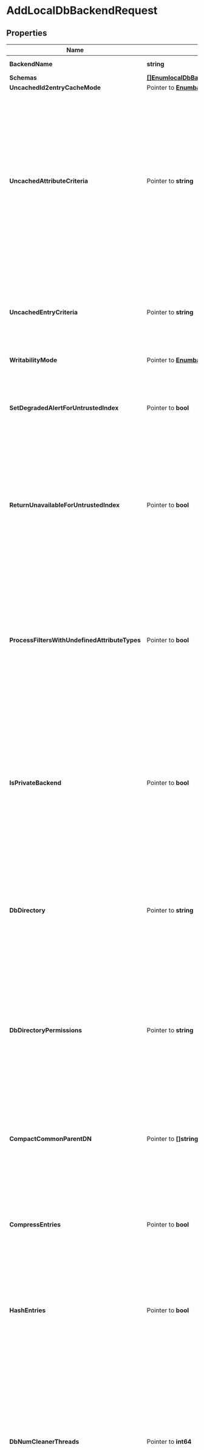 # AddLocalDbBackendRequest

## Properties

Name | Type | Description | Notes
------------ | ------------- | ------------- | -------------
**BackendName** | **string** | Name of the new Backend | 
**Schemas** | [**[]EnumlocalDbBackendSchemaUrn**](EnumlocalDbBackendSchemaUrn.md) |  | 
**UncachedId2entryCacheMode** | Pointer to [**EnumbackendUncachedId2entryCacheModeProp**](EnumbackendUncachedId2entryCacheModeProp.md) |  | [optional] 
**UncachedAttributeCriteria** | Pointer to **string** | The criteria that will be used to identify attributes that should be written into the uncached-id2entry database rather than the id2entry database. This will only be used for entries in which the associated uncached-entry-criteria does not indicate that the entire entry should be uncached. | [optional] 
**UncachedEntryCriteria** | Pointer to **string** | The criteria that will be used to identify entries that should be written into the uncached-id2entry database rather than the id2entry database. | [optional] 
**WritabilityMode** | Pointer to [**EnumbackendWritabilityModeProp**](EnumbackendWritabilityModeProp.md) |  | [optional] 
**SetDegradedAlertForUntrustedIndex** | Pointer to **bool** | Determines whether the Directory Server enters a DEGRADED state when this Local DB Backend has an index whose contents cannot be trusted. | [optional] 
**ReturnUnavailableForUntrustedIndex** | Pointer to **bool** | Determines whether the Directory Server returns UNAVAILABLE for any LDAP search operation in this Local DB Backend that would use an index whose contents cannot be trusted. | [optional] 
**ProcessFiltersWithUndefinedAttributeTypes** | Pointer to **bool** | Determines whether the Directory Server should continue filter processing for LDAP search operations in this Local DB Backend that includes a search filter with an attribute that is not defined in the schema. This will only apply if check-schema is enabled in the global configuration. | [optional] 
**IsPrivateBackend** | Pointer to **bool** | Indicates whether this backend should be considered a private backend in the server. Private backends are meant for storing server-internal information and should not be used for user or application data. | [optional] 
**DbDirectory** | Pointer to **string** | Specifies the path to the filesystem directory that is used to hold the Berkeley DB Java Edition database files containing the data for this backend. The files for this backend are stored in a sub-directory named after the backend-id. | [optional] 
**DbDirectoryPermissions** | Pointer to **string** | Specifies the permissions that should be applied to the directory containing the backend database files and to directories and files created during backup or LDIF export of the backend. | [optional] 
**CompactCommonParentDN** | Pointer to **[]string** | Provides a DN of an entry that may be the parent for a large number of entries in the backend. This may be used to help increase the space efficiency when encoding entries for storage. | [optional] 
**CompressEntries** | Pointer to **bool** | Indicates whether the backend should attempt to compress entries before storing them in the database. | [optional] 
**HashEntries** | Pointer to **bool** | Indicates whether to calculate and store a message digest of the entry contents along with the entry data, in order to provide a means of verifying the integrity of the entry data. | [optional] 
**DbNumCleanerThreads** | Pointer to **int64** | Specifies the number of threads that the backend should maintain to keep the database log files at or near the desired utilization. A value of zero indicates that the number of cleaner threads should be automatically configured based on the number of available CPUs. | [optional] 
**DbCleanerMinUtilization** | Pointer to **int64** | Specifies the minimum percentage of \&quot;live\&quot; data that the database cleaner attempts to keep in database log files. | [optional] 
**DbEvictorCriticalPercentage** | Pointer to **int64** | Specifies the percentage over the configured maximum that the database cache is allowed to grow. It is recommended to set this value slightly above zero when the database is too large to fully cache in memory. In this case, a dedicated background evictor thread is used to perform evictions once the cache fills up reducing the possibility that server threads are blocked. | [optional] 
**DbCheckpointerWakeupInterval** | Pointer to **string** | Specifies the maximum length of time that should pass between checkpoints. | [optional] 
**DbBackgroundSyncInterval** | Pointer to **string** | Specifies the interval to use when performing background synchronous writes in the database environment in order to smooth overall write performance and increase data durability. A value of \&quot;0 s\&quot; will disable background synchronous writes. | [optional] 
**DbUseThreadLocalHandles** | Pointer to **bool** | Indicates whether to use thread-local database handles to reduce contention in the backend. | [optional] 
**DbLogFileMax** | Pointer to **string** | Specifies the maximum size for a database log file. | [optional] 
**DbLoggingLevel** | Pointer to **string** | Specifies the log level that should be used by the database when it is writing information into the je.info file. | [optional] 
**JeProperty** | Pointer to **[]string** | Specifies the database and environment properties for the Berkeley DB Java Edition database serving the data for this backend. | [optional] 
**DbCachePercent** | Pointer to **int64** | Specifies the percentage of JVM memory to allocate to the database cache. | [optional] 
**DefaultCacheMode** | Pointer to [**EnumbackendDefaultCacheModeProp**](EnumbackendDefaultCacheModeProp.md) |  | [optional] 
**Id2entryCacheMode** | Pointer to [**EnumbackendId2entryCacheModeProp**](EnumbackendId2entryCacheModeProp.md) |  | [optional] 
**Dn2idCacheMode** | Pointer to [**EnumbackendDn2idCacheModeProp**](EnumbackendDn2idCacheModeProp.md) |  | [optional] 
**Id2childrenCacheMode** | Pointer to [**EnumbackendId2childrenCacheModeProp**](EnumbackendId2childrenCacheModeProp.md) |  | [optional] 
**Id2subtreeCacheMode** | Pointer to [**EnumbackendId2subtreeCacheModeProp**](EnumbackendId2subtreeCacheModeProp.md) |  | [optional] 
**Dn2uriCacheMode** | Pointer to [**EnumbackendDn2uriCacheModeProp**](EnumbackendDn2uriCacheModeProp.md) |  | [optional] 
**PrimeMethod** | Pointer to [**[]EnumbackendPrimeMethodProp**](EnumbackendPrimeMethodProp.md) |  | [optional] 
**PrimeThreadCount** | Pointer to **int64** | Specifies the number of threads to use when priming. At present, this applies only to the preload and cursor-across-indexes prime methods. | [optional] 
**PrimeTimeLimit** | Pointer to **string** | Specifies the maximum length of time that the backend prime should be allowed to run. A duration of zero seconds indicates that there should not be a time limit. | [optional] 
**PrimeAllIndexes** | Pointer to **bool** | Indicates whether to prime all indexes associated with this backend, or to only prime the specified set of indexes (as configured with the system-index-to-prime property for the system indexes, and the prime-index property in the attribute index definition for attribute indexes). | [optional] 
**SystemIndexToPrime** | Pointer to [**[]EnumbackendSystemIndexToPrimeProp**](EnumbackendSystemIndexToPrimeProp.md) |  | [optional] 
**SystemIndexToPrimeInternalNodesOnly** | Pointer to [**[]EnumbackendSystemIndexToPrimeInternalNodesOnlyProp**](EnumbackendSystemIndexToPrimeInternalNodesOnlyProp.md) |  | [optional] 
**BackgroundPrime** | Pointer to **bool** | Indicates whether to attempt to perform the prime using a background thread if possible. If background priming is enabled, then the Directory Server may be allowed to accept client connections and process requests while the prime is in progress. | [optional] 
**IndexEntryLimit** | Pointer to **int64** | Specifies the maximum number of entries that are allowed to match a given index key before that particular index key is no longer maintained. | [optional] 
**CompositeIndexEntryLimit** | Pointer to **int64** | Specifies the maximum number of entries that are allowed to match a given composite index key before that particular composite index key is no longer maintained. | [optional] 
**Id2childrenIndexEntryLimit** | Pointer to **int64** | Specifies the maximum number of entry IDs to maintain for each entry in the id2children system index (which keeps track of the immediate children for an entry, to assist in otherwise unindexed searches with a single-level scope). A value of 0 means there is no limit, however this could have a big impact on database size on disk and on server performance. | [optional] 
**Id2subtreeIndexEntryLimit** | Pointer to **int64** | Specifies the maximum number of entry IDs to maintain for each entry in the id2subtree system index (which keeps track of all descendants below an entry, to assist in otherwise unindexed searches with a whole-subtree or subordinate subtree scope). A value of 0 means there is no limit, however this could have a big impact on database size on disk and on server performance. | [optional] 
**ImportTempDirectory** | Pointer to **string** | Specifies the location of the directory that is used to hold temporary information during the index post-processing phase of an LDIF import. | [optional] 
**ImportThreadCount** | Pointer to **int64** | Specifies the number of threads to use for concurrent processing during an LDIF import. | [optional] 
**ExportThreadCount** | Pointer to **int64** | Specifies the number of threads to use for concurrently retrieving and encoding entries during an LDIF export. | [optional] 
**DbImportCachePercent** | Pointer to **int64** | The percentage of JVM memory to allocate to the database cache during import operations. | [optional] 
**DbTxnWriteNoSync** | Pointer to **bool** | Indicates whether the database should synchronously flush data as it is written to disk. | [optional] 
**DeadlockRetryLimit** | Pointer to **int64** | Specifies the number of times that the server should retry an attempted operation in the backend if a deadlock results from two concurrent requests that interfere with each other in a conflicting manner. | [optional] 
**ExternalTxnDefaultBackendLockBehavior** | Pointer to [**EnumbackendExternalTxnDefaultBackendLockBehaviorProp**](EnumbackendExternalTxnDefaultBackendLockBehaviorProp.md) |  | [optional] 
**SingleWriterLockBehavior** | Pointer to [**EnumbackendSingleWriterLockBehaviorProp**](EnumbackendSingleWriterLockBehaviorProp.md) |  | [optional] 
**SubtreeDeleteSizeLimit** | Pointer to **int64** | Specifies the maximum number of entries that may be deleted from the backend when using the subtree delete control. | [optional] 
**NumRecentChanges** | Pointer to **int64** | Specifies the number of recent LDAP entry changes per replica for which the backend keeps a record to allow replication to recover in the event that the server is abruptly terminated. Increasing this value can lead to an increased peak server modification rate as well as increased replication throughput. | [optional] 
**OfflineProcessDatabaseOpenTimeout** | Pointer to **string** | Specifies a timeout duration which will be used for opening the database environment by an offline process, such as export-ldif. | [optional] 
**BackendID** | **string** | Specifies a name to identify the associated backend. | 
**Description** | Pointer to **string** | A description for this Backend | [optional] 
**Enabled** | **bool** | Indicates whether the backend is enabled in the server. | 
**BaseDN** | **[]string** | Specifies the base DN(s) for the data that the backend handles. | 
**SetDegradedAlertWhenDisabled** | Pointer to **bool** | Determines whether the Directory Server enters a DEGRADED state (and sends a corresponding alert) when this Backend is disabled. | [optional] 
**ReturnUnavailableWhenDisabled** | Pointer to **bool** | Determines whether any LDAP operation that would use this Backend is to return UNAVAILABLE when this Backend is disabled. | [optional] 
**NotificationManager** | Pointer to **string** | Specifies a notification manager for changes resulting from operations processed through this Backend | [optional] 

## Methods

### NewAddLocalDbBackendRequest

`func NewAddLocalDbBackendRequest(backendName string, schemas []EnumlocalDbBackendSchemaUrn, backendID string, enabled bool, baseDN []string, ) *AddLocalDbBackendRequest`

NewAddLocalDbBackendRequest instantiates a new AddLocalDbBackendRequest object
This constructor will assign default values to properties that have it defined,
and makes sure properties required by API are set, but the set of arguments
will change when the set of required properties is changed

### NewAddLocalDbBackendRequestWithDefaults

`func NewAddLocalDbBackendRequestWithDefaults() *AddLocalDbBackendRequest`

NewAddLocalDbBackendRequestWithDefaults instantiates a new AddLocalDbBackendRequest object
This constructor will only assign default values to properties that have it defined,
but it doesn't guarantee that properties required by API are set

### GetBackendName

`func (o *AddLocalDbBackendRequest) GetBackendName() string`

GetBackendName returns the BackendName field if non-nil, zero value otherwise.

### GetBackendNameOk

`func (o *AddLocalDbBackendRequest) GetBackendNameOk() (*string, bool)`

GetBackendNameOk returns a tuple with the BackendName field if it's non-nil, zero value otherwise
and a boolean to check if the value has been set.

### SetBackendName

`func (o *AddLocalDbBackendRequest) SetBackendName(v string)`

SetBackendName sets BackendName field to given value.


### GetSchemas

`func (o *AddLocalDbBackendRequest) GetSchemas() []EnumlocalDbBackendSchemaUrn`

GetSchemas returns the Schemas field if non-nil, zero value otherwise.

### GetSchemasOk

`func (o *AddLocalDbBackendRequest) GetSchemasOk() (*[]EnumlocalDbBackendSchemaUrn, bool)`

GetSchemasOk returns a tuple with the Schemas field if it's non-nil, zero value otherwise
and a boolean to check if the value has been set.

### SetSchemas

`func (o *AddLocalDbBackendRequest) SetSchemas(v []EnumlocalDbBackendSchemaUrn)`

SetSchemas sets Schemas field to given value.


### GetUncachedId2entryCacheMode

`func (o *AddLocalDbBackendRequest) GetUncachedId2entryCacheMode() EnumbackendUncachedId2entryCacheModeProp`

GetUncachedId2entryCacheMode returns the UncachedId2entryCacheMode field if non-nil, zero value otherwise.

### GetUncachedId2entryCacheModeOk

`func (o *AddLocalDbBackendRequest) GetUncachedId2entryCacheModeOk() (*EnumbackendUncachedId2entryCacheModeProp, bool)`

GetUncachedId2entryCacheModeOk returns a tuple with the UncachedId2entryCacheMode field if it's non-nil, zero value otherwise
and a boolean to check if the value has been set.

### SetUncachedId2entryCacheMode

`func (o *AddLocalDbBackendRequest) SetUncachedId2entryCacheMode(v EnumbackendUncachedId2entryCacheModeProp)`

SetUncachedId2entryCacheMode sets UncachedId2entryCacheMode field to given value.

### HasUncachedId2entryCacheMode

`func (o *AddLocalDbBackendRequest) HasUncachedId2entryCacheMode() bool`

HasUncachedId2entryCacheMode returns a boolean if a field has been set.

### GetUncachedAttributeCriteria

`func (o *AddLocalDbBackendRequest) GetUncachedAttributeCriteria() string`

GetUncachedAttributeCriteria returns the UncachedAttributeCriteria field if non-nil, zero value otherwise.

### GetUncachedAttributeCriteriaOk

`func (o *AddLocalDbBackendRequest) GetUncachedAttributeCriteriaOk() (*string, bool)`

GetUncachedAttributeCriteriaOk returns a tuple with the UncachedAttributeCriteria field if it's non-nil, zero value otherwise
and a boolean to check if the value has been set.

### SetUncachedAttributeCriteria

`func (o *AddLocalDbBackendRequest) SetUncachedAttributeCriteria(v string)`

SetUncachedAttributeCriteria sets UncachedAttributeCriteria field to given value.

### HasUncachedAttributeCriteria

`func (o *AddLocalDbBackendRequest) HasUncachedAttributeCriteria() bool`

HasUncachedAttributeCriteria returns a boolean if a field has been set.

### GetUncachedEntryCriteria

`func (o *AddLocalDbBackendRequest) GetUncachedEntryCriteria() string`

GetUncachedEntryCriteria returns the UncachedEntryCriteria field if non-nil, zero value otherwise.

### GetUncachedEntryCriteriaOk

`func (o *AddLocalDbBackendRequest) GetUncachedEntryCriteriaOk() (*string, bool)`

GetUncachedEntryCriteriaOk returns a tuple with the UncachedEntryCriteria field if it's non-nil, zero value otherwise
and a boolean to check if the value has been set.

### SetUncachedEntryCriteria

`func (o *AddLocalDbBackendRequest) SetUncachedEntryCriteria(v string)`

SetUncachedEntryCriteria sets UncachedEntryCriteria field to given value.

### HasUncachedEntryCriteria

`func (o *AddLocalDbBackendRequest) HasUncachedEntryCriteria() bool`

HasUncachedEntryCriteria returns a boolean if a field has been set.

### GetWritabilityMode

`func (o *AddLocalDbBackendRequest) GetWritabilityMode() EnumbackendWritabilityModeProp`

GetWritabilityMode returns the WritabilityMode field if non-nil, zero value otherwise.

### GetWritabilityModeOk

`func (o *AddLocalDbBackendRequest) GetWritabilityModeOk() (*EnumbackendWritabilityModeProp, bool)`

GetWritabilityModeOk returns a tuple with the WritabilityMode field if it's non-nil, zero value otherwise
and a boolean to check if the value has been set.

### SetWritabilityMode

`func (o *AddLocalDbBackendRequest) SetWritabilityMode(v EnumbackendWritabilityModeProp)`

SetWritabilityMode sets WritabilityMode field to given value.

### HasWritabilityMode

`func (o *AddLocalDbBackendRequest) HasWritabilityMode() bool`

HasWritabilityMode returns a boolean if a field has been set.

### GetSetDegradedAlertForUntrustedIndex

`func (o *AddLocalDbBackendRequest) GetSetDegradedAlertForUntrustedIndex() bool`

GetSetDegradedAlertForUntrustedIndex returns the SetDegradedAlertForUntrustedIndex field if non-nil, zero value otherwise.

### GetSetDegradedAlertForUntrustedIndexOk

`func (o *AddLocalDbBackendRequest) GetSetDegradedAlertForUntrustedIndexOk() (*bool, bool)`

GetSetDegradedAlertForUntrustedIndexOk returns a tuple with the SetDegradedAlertForUntrustedIndex field if it's non-nil, zero value otherwise
and a boolean to check if the value has been set.

### SetSetDegradedAlertForUntrustedIndex

`func (o *AddLocalDbBackendRequest) SetSetDegradedAlertForUntrustedIndex(v bool)`

SetSetDegradedAlertForUntrustedIndex sets SetDegradedAlertForUntrustedIndex field to given value.

### HasSetDegradedAlertForUntrustedIndex

`func (o *AddLocalDbBackendRequest) HasSetDegradedAlertForUntrustedIndex() bool`

HasSetDegradedAlertForUntrustedIndex returns a boolean if a field has been set.

### GetReturnUnavailableForUntrustedIndex

`func (o *AddLocalDbBackendRequest) GetReturnUnavailableForUntrustedIndex() bool`

GetReturnUnavailableForUntrustedIndex returns the ReturnUnavailableForUntrustedIndex field if non-nil, zero value otherwise.

### GetReturnUnavailableForUntrustedIndexOk

`func (o *AddLocalDbBackendRequest) GetReturnUnavailableForUntrustedIndexOk() (*bool, bool)`

GetReturnUnavailableForUntrustedIndexOk returns a tuple with the ReturnUnavailableForUntrustedIndex field if it's non-nil, zero value otherwise
and a boolean to check if the value has been set.

### SetReturnUnavailableForUntrustedIndex

`func (o *AddLocalDbBackendRequest) SetReturnUnavailableForUntrustedIndex(v bool)`

SetReturnUnavailableForUntrustedIndex sets ReturnUnavailableForUntrustedIndex field to given value.

### HasReturnUnavailableForUntrustedIndex

`func (o *AddLocalDbBackendRequest) HasReturnUnavailableForUntrustedIndex() bool`

HasReturnUnavailableForUntrustedIndex returns a boolean if a field has been set.

### GetProcessFiltersWithUndefinedAttributeTypes

`func (o *AddLocalDbBackendRequest) GetProcessFiltersWithUndefinedAttributeTypes() bool`

GetProcessFiltersWithUndefinedAttributeTypes returns the ProcessFiltersWithUndefinedAttributeTypes field if non-nil, zero value otherwise.

### GetProcessFiltersWithUndefinedAttributeTypesOk

`func (o *AddLocalDbBackendRequest) GetProcessFiltersWithUndefinedAttributeTypesOk() (*bool, bool)`

GetProcessFiltersWithUndefinedAttributeTypesOk returns a tuple with the ProcessFiltersWithUndefinedAttributeTypes field if it's non-nil, zero value otherwise
and a boolean to check if the value has been set.

### SetProcessFiltersWithUndefinedAttributeTypes

`func (o *AddLocalDbBackendRequest) SetProcessFiltersWithUndefinedAttributeTypes(v bool)`

SetProcessFiltersWithUndefinedAttributeTypes sets ProcessFiltersWithUndefinedAttributeTypes field to given value.

### HasProcessFiltersWithUndefinedAttributeTypes

`func (o *AddLocalDbBackendRequest) HasProcessFiltersWithUndefinedAttributeTypes() bool`

HasProcessFiltersWithUndefinedAttributeTypes returns a boolean if a field has been set.

### GetIsPrivateBackend

`func (o *AddLocalDbBackendRequest) GetIsPrivateBackend() bool`

GetIsPrivateBackend returns the IsPrivateBackend field if non-nil, zero value otherwise.

### GetIsPrivateBackendOk

`func (o *AddLocalDbBackendRequest) GetIsPrivateBackendOk() (*bool, bool)`

GetIsPrivateBackendOk returns a tuple with the IsPrivateBackend field if it's non-nil, zero value otherwise
and a boolean to check if the value has been set.

### SetIsPrivateBackend

`func (o *AddLocalDbBackendRequest) SetIsPrivateBackend(v bool)`

SetIsPrivateBackend sets IsPrivateBackend field to given value.

### HasIsPrivateBackend

`func (o *AddLocalDbBackendRequest) HasIsPrivateBackend() bool`

HasIsPrivateBackend returns a boolean if a field has been set.

### GetDbDirectory

`func (o *AddLocalDbBackendRequest) GetDbDirectory() string`

GetDbDirectory returns the DbDirectory field if non-nil, zero value otherwise.

### GetDbDirectoryOk

`func (o *AddLocalDbBackendRequest) GetDbDirectoryOk() (*string, bool)`

GetDbDirectoryOk returns a tuple with the DbDirectory field if it's non-nil, zero value otherwise
and a boolean to check if the value has been set.

### SetDbDirectory

`func (o *AddLocalDbBackendRequest) SetDbDirectory(v string)`

SetDbDirectory sets DbDirectory field to given value.

### HasDbDirectory

`func (o *AddLocalDbBackendRequest) HasDbDirectory() bool`

HasDbDirectory returns a boolean if a field has been set.

### GetDbDirectoryPermissions

`func (o *AddLocalDbBackendRequest) GetDbDirectoryPermissions() string`

GetDbDirectoryPermissions returns the DbDirectoryPermissions field if non-nil, zero value otherwise.

### GetDbDirectoryPermissionsOk

`func (o *AddLocalDbBackendRequest) GetDbDirectoryPermissionsOk() (*string, bool)`

GetDbDirectoryPermissionsOk returns a tuple with the DbDirectoryPermissions field if it's non-nil, zero value otherwise
and a boolean to check if the value has been set.

### SetDbDirectoryPermissions

`func (o *AddLocalDbBackendRequest) SetDbDirectoryPermissions(v string)`

SetDbDirectoryPermissions sets DbDirectoryPermissions field to given value.

### HasDbDirectoryPermissions

`func (o *AddLocalDbBackendRequest) HasDbDirectoryPermissions() bool`

HasDbDirectoryPermissions returns a boolean if a field has been set.

### GetCompactCommonParentDN

`func (o *AddLocalDbBackendRequest) GetCompactCommonParentDN() []string`

GetCompactCommonParentDN returns the CompactCommonParentDN field if non-nil, zero value otherwise.

### GetCompactCommonParentDNOk

`func (o *AddLocalDbBackendRequest) GetCompactCommonParentDNOk() (*[]string, bool)`

GetCompactCommonParentDNOk returns a tuple with the CompactCommonParentDN field if it's non-nil, zero value otherwise
and a boolean to check if the value has been set.

### SetCompactCommonParentDN

`func (o *AddLocalDbBackendRequest) SetCompactCommonParentDN(v []string)`

SetCompactCommonParentDN sets CompactCommonParentDN field to given value.

### HasCompactCommonParentDN

`func (o *AddLocalDbBackendRequest) HasCompactCommonParentDN() bool`

HasCompactCommonParentDN returns a boolean if a field has been set.

### GetCompressEntries

`func (o *AddLocalDbBackendRequest) GetCompressEntries() bool`

GetCompressEntries returns the CompressEntries field if non-nil, zero value otherwise.

### GetCompressEntriesOk

`func (o *AddLocalDbBackendRequest) GetCompressEntriesOk() (*bool, bool)`

GetCompressEntriesOk returns a tuple with the CompressEntries field if it's non-nil, zero value otherwise
and a boolean to check if the value has been set.

### SetCompressEntries

`func (o *AddLocalDbBackendRequest) SetCompressEntries(v bool)`

SetCompressEntries sets CompressEntries field to given value.

### HasCompressEntries

`func (o *AddLocalDbBackendRequest) HasCompressEntries() bool`

HasCompressEntries returns a boolean if a field has been set.

### GetHashEntries

`func (o *AddLocalDbBackendRequest) GetHashEntries() bool`

GetHashEntries returns the HashEntries field if non-nil, zero value otherwise.

### GetHashEntriesOk

`func (o *AddLocalDbBackendRequest) GetHashEntriesOk() (*bool, bool)`

GetHashEntriesOk returns a tuple with the HashEntries field if it's non-nil, zero value otherwise
and a boolean to check if the value has been set.

### SetHashEntries

`func (o *AddLocalDbBackendRequest) SetHashEntries(v bool)`

SetHashEntries sets HashEntries field to given value.

### HasHashEntries

`func (o *AddLocalDbBackendRequest) HasHashEntries() bool`

HasHashEntries returns a boolean if a field has been set.

### GetDbNumCleanerThreads

`func (o *AddLocalDbBackendRequest) GetDbNumCleanerThreads() int64`

GetDbNumCleanerThreads returns the DbNumCleanerThreads field if non-nil, zero value otherwise.

### GetDbNumCleanerThreadsOk

`func (o *AddLocalDbBackendRequest) GetDbNumCleanerThreadsOk() (*int64, bool)`

GetDbNumCleanerThreadsOk returns a tuple with the DbNumCleanerThreads field if it's non-nil, zero value otherwise
and a boolean to check if the value has been set.

### SetDbNumCleanerThreads

`func (o *AddLocalDbBackendRequest) SetDbNumCleanerThreads(v int64)`

SetDbNumCleanerThreads sets DbNumCleanerThreads field to given value.

### HasDbNumCleanerThreads

`func (o *AddLocalDbBackendRequest) HasDbNumCleanerThreads() bool`

HasDbNumCleanerThreads returns a boolean if a field has been set.

### GetDbCleanerMinUtilization

`func (o *AddLocalDbBackendRequest) GetDbCleanerMinUtilization() int64`

GetDbCleanerMinUtilization returns the DbCleanerMinUtilization field if non-nil, zero value otherwise.

### GetDbCleanerMinUtilizationOk

`func (o *AddLocalDbBackendRequest) GetDbCleanerMinUtilizationOk() (*int64, bool)`

GetDbCleanerMinUtilizationOk returns a tuple with the DbCleanerMinUtilization field if it's non-nil, zero value otherwise
and a boolean to check if the value has been set.

### SetDbCleanerMinUtilization

`func (o *AddLocalDbBackendRequest) SetDbCleanerMinUtilization(v int64)`

SetDbCleanerMinUtilization sets DbCleanerMinUtilization field to given value.

### HasDbCleanerMinUtilization

`func (o *AddLocalDbBackendRequest) HasDbCleanerMinUtilization() bool`

HasDbCleanerMinUtilization returns a boolean if a field has been set.

### GetDbEvictorCriticalPercentage

`func (o *AddLocalDbBackendRequest) GetDbEvictorCriticalPercentage() int64`

GetDbEvictorCriticalPercentage returns the DbEvictorCriticalPercentage field if non-nil, zero value otherwise.

### GetDbEvictorCriticalPercentageOk

`func (o *AddLocalDbBackendRequest) GetDbEvictorCriticalPercentageOk() (*int64, bool)`

GetDbEvictorCriticalPercentageOk returns a tuple with the DbEvictorCriticalPercentage field if it's non-nil, zero value otherwise
and a boolean to check if the value has been set.

### SetDbEvictorCriticalPercentage

`func (o *AddLocalDbBackendRequest) SetDbEvictorCriticalPercentage(v int64)`

SetDbEvictorCriticalPercentage sets DbEvictorCriticalPercentage field to given value.

### HasDbEvictorCriticalPercentage

`func (o *AddLocalDbBackendRequest) HasDbEvictorCriticalPercentage() bool`

HasDbEvictorCriticalPercentage returns a boolean if a field has been set.

### GetDbCheckpointerWakeupInterval

`func (o *AddLocalDbBackendRequest) GetDbCheckpointerWakeupInterval() string`

GetDbCheckpointerWakeupInterval returns the DbCheckpointerWakeupInterval field if non-nil, zero value otherwise.

### GetDbCheckpointerWakeupIntervalOk

`func (o *AddLocalDbBackendRequest) GetDbCheckpointerWakeupIntervalOk() (*string, bool)`

GetDbCheckpointerWakeupIntervalOk returns a tuple with the DbCheckpointerWakeupInterval field if it's non-nil, zero value otherwise
and a boolean to check if the value has been set.

### SetDbCheckpointerWakeupInterval

`func (o *AddLocalDbBackendRequest) SetDbCheckpointerWakeupInterval(v string)`

SetDbCheckpointerWakeupInterval sets DbCheckpointerWakeupInterval field to given value.

### HasDbCheckpointerWakeupInterval

`func (o *AddLocalDbBackendRequest) HasDbCheckpointerWakeupInterval() bool`

HasDbCheckpointerWakeupInterval returns a boolean if a field has been set.

### GetDbBackgroundSyncInterval

`func (o *AddLocalDbBackendRequest) GetDbBackgroundSyncInterval() string`

GetDbBackgroundSyncInterval returns the DbBackgroundSyncInterval field if non-nil, zero value otherwise.

### GetDbBackgroundSyncIntervalOk

`func (o *AddLocalDbBackendRequest) GetDbBackgroundSyncIntervalOk() (*string, bool)`

GetDbBackgroundSyncIntervalOk returns a tuple with the DbBackgroundSyncInterval field if it's non-nil, zero value otherwise
and a boolean to check if the value has been set.

### SetDbBackgroundSyncInterval

`func (o *AddLocalDbBackendRequest) SetDbBackgroundSyncInterval(v string)`

SetDbBackgroundSyncInterval sets DbBackgroundSyncInterval field to given value.

### HasDbBackgroundSyncInterval

`func (o *AddLocalDbBackendRequest) HasDbBackgroundSyncInterval() bool`

HasDbBackgroundSyncInterval returns a boolean if a field has been set.

### GetDbUseThreadLocalHandles

`func (o *AddLocalDbBackendRequest) GetDbUseThreadLocalHandles() bool`

GetDbUseThreadLocalHandles returns the DbUseThreadLocalHandles field if non-nil, zero value otherwise.

### GetDbUseThreadLocalHandlesOk

`func (o *AddLocalDbBackendRequest) GetDbUseThreadLocalHandlesOk() (*bool, bool)`

GetDbUseThreadLocalHandlesOk returns a tuple with the DbUseThreadLocalHandles field if it's non-nil, zero value otherwise
and a boolean to check if the value has been set.

### SetDbUseThreadLocalHandles

`func (o *AddLocalDbBackendRequest) SetDbUseThreadLocalHandles(v bool)`

SetDbUseThreadLocalHandles sets DbUseThreadLocalHandles field to given value.

### HasDbUseThreadLocalHandles

`func (o *AddLocalDbBackendRequest) HasDbUseThreadLocalHandles() bool`

HasDbUseThreadLocalHandles returns a boolean if a field has been set.

### GetDbLogFileMax

`func (o *AddLocalDbBackendRequest) GetDbLogFileMax() string`

GetDbLogFileMax returns the DbLogFileMax field if non-nil, zero value otherwise.

### GetDbLogFileMaxOk

`func (o *AddLocalDbBackendRequest) GetDbLogFileMaxOk() (*string, bool)`

GetDbLogFileMaxOk returns a tuple with the DbLogFileMax field if it's non-nil, zero value otherwise
and a boolean to check if the value has been set.

### SetDbLogFileMax

`func (o *AddLocalDbBackendRequest) SetDbLogFileMax(v string)`

SetDbLogFileMax sets DbLogFileMax field to given value.

### HasDbLogFileMax

`func (o *AddLocalDbBackendRequest) HasDbLogFileMax() bool`

HasDbLogFileMax returns a boolean if a field has been set.

### GetDbLoggingLevel

`func (o *AddLocalDbBackendRequest) GetDbLoggingLevel() string`

GetDbLoggingLevel returns the DbLoggingLevel field if non-nil, zero value otherwise.

### GetDbLoggingLevelOk

`func (o *AddLocalDbBackendRequest) GetDbLoggingLevelOk() (*string, bool)`

GetDbLoggingLevelOk returns a tuple with the DbLoggingLevel field if it's non-nil, zero value otherwise
and a boolean to check if the value has been set.

### SetDbLoggingLevel

`func (o *AddLocalDbBackendRequest) SetDbLoggingLevel(v string)`

SetDbLoggingLevel sets DbLoggingLevel field to given value.

### HasDbLoggingLevel

`func (o *AddLocalDbBackendRequest) HasDbLoggingLevel() bool`

HasDbLoggingLevel returns a boolean if a field has been set.

### GetJeProperty

`func (o *AddLocalDbBackendRequest) GetJeProperty() []string`

GetJeProperty returns the JeProperty field if non-nil, zero value otherwise.

### GetJePropertyOk

`func (o *AddLocalDbBackendRequest) GetJePropertyOk() (*[]string, bool)`

GetJePropertyOk returns a tuple with the JeProperty field if it's non-nil, zero value otherwise
and a boolean to check if the value has been set.

### SetJeProperty

`func (o *AddLocalDbBackendRequest) SetJeProperty(v []string)`

SetJeProperty sets JeProperty field to given value.

### HasJeProperty

`func (o *AddLocalDbBackendRequest) HasJeProperty() bool`

HasJeProperty returns a boolean if a field has been set.

### GetDbCachePercent

`func (o *AddLocalDbBackendRequest) GetDbCachePercent() int64`

GetDbCachePercent returns the DbCachePercent field if non-nil, zero value otherwise.

### GetDbCachePercentOk

`func (o *AddLocalDbBackendRequest) GetDbCachePercentOk() (*int64, bool)`

GetDbCachePercentOk returns a tuple with the DbCachePercent field if it's non-nil, zero value otherwise
and a boolean to check if the value has been set.

### SetDbCachePercent

`func (o *AddLocalDbBackendRequest) SetDbCachePercent(v int64)`

SetDbCachePercent sets DbCachePercent field to given value.

### HasDbCachePercent

`func (o *AddLocalDbBackendRequest) HasDbCachePercent() bool`

HasDbCachePercent returns a boolean if a field has been set.

### GetDefaultCacheMode

`func (o *AddLocalDbBackendRequest) GetDefaultCacheMode() EnumbackendDefaultCacheModeProp`

GetDefaultCacheMode returns the DefaultCacheMode field if non-nil, zero value otherwise.

### GetDefaultCacheModeOk

`func (o *AddLocalDbBackendRequest) GetDefaultCacheModeOk() (*EnumbackendDefaultCacheModeProp, bool)`

GetDefaultCacheModeOk returns a tuple with the DefaultCacheMode field if it's non-nil, zero value otherwise
and a boolean to check if the value has been set.

### SetDefaultCacheMode

`func (o *AddLocalDbBackendRequest) SetDefaultCacheMode(v EnumbackendDefaultCacheModeProp)`

SetDefaultCacheMode sets DefaultCacheMode field to given value.

### HasDefaultCacheMode

`func (o *AddLocalDbBackendRequest) HasDefaultCacheMode() bool`

HasDefaultCacheMode returns a boolean if a field has been set.

### GetId2entryCacheMode

`func (o *AddLocalDbBackendRequest) GetId2entryCacheMode() EnumbackendId2entryCacheModeProp`

GetId2entryCacheMode returns the Id2entryCacheMode field if non-nil, zero value otherwise.

### GetId2entryCacheModeOk

`func (o *AddLocalDbBackendRequest) GetId2entryCacheModeOk() (*EnumbackendId2entryCacheModeProp, bool)`

GetId2entryCacheModeOk returns a tuple with the Id2entryCacheMode field if it's non-nil, zero value otherwise
and a boolean to check if the value has been set.

### SetId2entryCacheMode

`func (o *AddLocalDbBackendRequest) SetId2entryCacheMode(v EnumbackendId2entryCacheModeProp)`

SetId2entryCacheMode sets Id2entryCacheMode field to given value.

### HasId2entryCacheMode

`func (o *AddLocalDbBackendRequest) HasId2entryCacheMode() bool`

HasId2entryCacheMode returns a boolean if a field has been set.

### GetDn2idCacheMode

`func (o *AddLocalDbBackendRequest) GetDn2idCacheMode() EnumbackendDn2idCacheModeProp`

GetDn2idCacheMode returns the Dn2idCacheMode field if non-nil, zero value otherwise.

### GetDn2idCacheModeOk

`func (o *AddLocalDbBackendRequest) GetDn2idCacheModeOk() (*EnumbackendDn2idCacheModeProp, bool)`

GetDn2idCacheModeOk returns a tuple with the Dn2idCacheMode field if it's non-nil, zero value otherwise
and a boolean to check if the value has been set.

### SetDn2idCacheMode

`func (o *AddLocalDbBackendRequest) SetDn2idCacheMode(v EnumbackendDn2idCacheModeProp)`

SetDn2idCacheMode sets Dn2idCacheMode field to given value.

### HasDn2idCacheMode

`func (o *AddLocalDbBackendRequest) HasDn2idCacheMode() bool`

HasDn2idCacheMode returns a boolean if a field has been set.

### GetId2childrenCacheMode

`func (o *AddLocalDbBackendRequest) GetId2childrenCacheMode() EnumbackendId2childrenCacheModeProp`

GetId2childrenCacheMode returns the Id2childrenCacheMode field if non-nil, zero value otherwise.

### GetId2childrenCacheModeOk

`func (o *AddLocalDbBackendRequest) GetId2childrenCacheModeOk() (*EnumbackendId2childrenCacheModeProp, bool)`

GetId2childrenCacheModeOk returns a tuple with the Id2childrenCacheMode field if it's non-nil, zero value otherwise
and a boolean to check if the value has been set.

### SetId2childrenCacheMode

`func (o *AddLocalDbBackendRequest) SetId2childrenCacheMode(v EnumbackendId2childrenCacheModeProp)`

SetId2childrenCacheMode sets Id2childrenCacheMode field to given value.

### HasId2childrenCacheMode

`func (o *AddLocalDbBackendRequest) HasId2childrenCacheMode() bool`

HasId2childrenCacheMode returns a boolean if a field has been set.

### GetId2subtreeCacheMode

`func (o *AddLocalDbBackendRequest) GetId2subtreeCacheMode() EnumbackendId2subtreeCacheModeProp`

GetId2subtreeCacheMode returns the Id2subtreeCacheMode field if non-nil, zero value otherwise.

### GetId2subtreeCacheModeOk

`func (o *AddLocalDbBackendRequest) GetId2subtreeCacheModeOk() (*EnumbackendId2subtreeCacheModeProp, bool)`

GetId2subtreeCacheModeOk returns a tuple with the Id2subtreeCacheMode field if it's non-nil, zero value otherwise
and a boolean to check if the value has been set.

### SetId2subtreeCacheMode

`func (o *AddLocalDbBackendRequest) SetId2subtreeCacheMode(v EnumbackendId2subtreeCacheModeProp)`

SetId2subtreeCacheMode sets Id2subtreeCacheMode field to given value.

### HasId2subtreeCacheMode

`func (o *AddLocalDbBackendRequest) HasId2subtreeCacheMode() bool`

HasId2subtreeCacheMode returns a boolean if a field has been set.

### GetDn2uriCacheMode

`func (o *AddLocalDbBackendRequest) GetDn2uriCacheMode() EnumbackendDn2uriCacheModeProp`

GetDn2uriCacheMode returns the Dn2uriCacheMode field if non-nil, zero value otherwise.

### GetDn2uriCacheModeOk

`func (o *AddLocalDbBackendRequest) GetDn2uriCacheModeOk() (*EnumbackendDn2uriCacheModeProp, bool)`

GetDn2uriCacheModeOk returns a tuple with the Dn2uriCacheMode field if it's non-nil, zero value otherwise
and a boolean to check if the value has been set.

### SetDn2uriCacheMode

`func (o *AddLocalDbBackendRequest) SetDn2uriCacheMode(v EnumbackendDn2uriCacheModeProp)`

SetDn2uriCacheMode sets Dn2uriCacheMode field to given value.

### HasDn2uriCacheMode

`func (o *AddLocalDbBackendRequest) HasDn2uriCacheMode() bool`

HasDn2uriCacheMode returns a boolean if a field has been set.

### GetPrimeMethod

`func (o *AddLocalDbBackendRequest) GetPrimeMethod() []EnumbackendPrimeMethodProp`

GetPrimeMethod returns the PrimeMethod field if non-nil, zero value otherwise.

### GetPrimeMethodOk

`func (o *AddLocalDbBackendRequest) GetPrimeMethodOk() (*[]EnumbackendPrimeMethodProp, bool)`

GetPrimeMethodOk returns a tuple with the PrimeMethod field if it's non-nil, zero value otherwise
and a boolean to check if the value has been set.

### SetPrimeMethod

`func (o *AddLocalDbBackendRequest) SetPrimeMethod(v []EnumbackendPrimeMethodProp)`

SetPrimeMethod sets PrimeMethod field to given value.

### HasPrimeMethod

`func (o *AddLocalDbBackendRequest) HasPrimeMethod() bool`

HasPrimeMethod returns a boolean if a field has been set.

### GetPrimeThreadCount

`func (o *AddLocalDbBackendRequest) GetPrimeThreadCount() int64`

GetPrimeThreadCount returns the PrimeThreadCount field if non-nil, zero value otherwise.

### GetPrimeThreadCountOk

`func (o *AddLocalDbBackendRequest) GetPrimeThreadCountOk() (*int64, bool)`

GetPrimeThreadCountOk returns a tuple with the PrimeThreadCount field if it's non-nil, zero value otherwise
and a boolean to check if the value has been set.

### SetPrimeThreadCount

`func (o *AddLocalDbBackendRequest) SetPrimeThreadCount(v int64)`

SetPrimeThreadCount sets PrimeThreadCount field to given value.

### HasPrimeThreadCount

`func (o *AddLocalDbBackendRequest) HasPrimeThreadCount() bool`

HasPrimeThreadCount returns a boolean if a field has been set.

### GetPrimeTimeLimit

`func (o *AddLocalDbBackendRequest) GetPrimeTimeLimit() string`

GetPrimeTimeLimit returns the PrimeTimeLimit field if non-nil, zero value otherwise.

### GetPrimeTimeLimitOk

`func (o *AddLocalDbBackendRequest) GetPrimeTimeLimitOk() (*string, bool)`

GetPrimeTimeLimitOk returns a tuple with the PrimeTimeLimit field if it's non-nil, zero value otherwise
and a boolean to check if the value has been set.

### SetPrimeTimeLimit

`func (o *AddLocalDbBackendRequest) SetPrimeTimeLimit(v string)`

SetPrimeTimeLimit sets PrimeTimeLimit field to given value.

### HasPrimeTimeLimit

`func (o *AddLocalDbBackendRequest) HasPrimeTimeLimit() bool`

HasPrimeTimeLimit returns a boolean if a field has been set.

### GetPrimeAllIndexes

`func (o *AddLocalDbBackendRequest) GetPrimeAllIndexes() bool`

GetPrimeAllIndexes returns the PrimeAllIndexes field if non-nil, zero value otherwise.

### GetPrimeAllIndexesOk

`func (o *AddLocalDbBackendRequest) GetPrimeAllIndexesOk() (*bool, bool)`

GetPrimeAllIndexesOk returns a tuple with the PrimeAllIndexes field if it's non-nil, zero value otherwise
and a boolean to check if the value has been set.

### SetPrimeAllIndexes

`func (o *AddLocalDbBackendRequest) SetPrimeAllIndexes(v bool)`

SetPrimeAllIndexes sets PrimeAllIndexes field to given value.

### HasPrimeAllIndexes

`func (o *AddLocalDbBackendRequest) HasPrimeAllIndexes() bool`

HasPrimeAllIndexes returns a boolean if a field has been set.

### GetSystemIndexToPrime

`func (o *AddLocalDbBackendRequest) GetSystemIndexToPrime() []EnumbackendSystemIndexToPrimeProp`

GetSystemIndexToPrime returns the SystemIndexToPrime field if non-nil, zero value otherwise.

### GetSystemIndexToPrimeOk

`func (o *AddLocalDbBackendRequest) GetSystemIndexToPrimeOk() (*[]EnumbackendSystemIndexToPrimeProp, bool)`

GetSystemIndexToPrimeOk returns a tuple with the SystemIndexToPrime field if it's non-nil, zero value otherwise
and a boolean to check if the value has been set.

### SetSystemIndexToPrime

`func (o *AddLocalDbBackendRequest) SetSystemIndexToPrime(v []EnumbackendSystemIndexToPrimeProp)`

SetSystemIndexToPrime sets SystemIndexToPrime field to given value.

### HasSystemIndexToPrime

`func (o *AddLocalDbBackendRequest) HasSystemIndexToPrime() bool`

HasSystemIndexToPrime returns a boolean if a field has been set.

### GetSystemIndexToPrimeInternalNodesOnly

`func (o *AddLocalDbBackendRequest) GetSystemIndexToPrimeInternalNodesOnly() []EnumbackendSystemIndexToPrimeInternalNodesOnlyProp`

GetSystemIndexToPrimeInternalNodesOnly returns the SystemIndexToPrimeInternalNodesOnly field if non-nil, zero value otherwise.

### GetSystemIndexToPrimeInternalNodesOnlyOk

`func (o *AddLocalDbBackendRequest) GetSystemIndexToPrimeInternalNodesOnlyOk() (*[]EnumbackendSystemIndexToPrimeInternalNodesOnlyProp, bool)`

GetSystemIndexToPrimeInternalNodesOnlyOk returns a tuple with the SystemIndexToPrimeInternalNodesOnly field if it's non-nil, zero value otherwise
and a boolean to check if the value has been set.

### SetSystemIndexToPrimeInternalNodesOnly

`func (o *AddLocalDbBackendRequest) SetSystemIndexToPrimeInternalNodesOnly(v []EnumbackendSystemIndexToPrimeInternalNodesOnlyProp)`

SetSystemIndexToPrimeInternalNodesOnly sets SystemIndexToPrimeInternalNodesOnly field to given value.

### HasSystemIndexToPrimeInternalNodesOnly

`func (o *AddLocalDbBackendRequest) HasSystemIndexToPrimeInternalNodesOnly() bool`

HasSystemIndexToPrimeInternalNodesOnly returns a boolean if a field has been set.

### GetBackgroundPrime

`func (o *AddLocalDbBackendRequest) GetBackgroundPrime() bool`

GetBackgroundPrime returns the BackgroundPrime field if non-nil, zero value otherwise.

### GetBackgroundPrimeOk

`func (o *AddLocalDbBackendRequest) GetBackgroundPrimeOk() (*bool, bool)`

GetBackgroundPrimeOk returns a tuple with the BackgroundPrime field if it's non-nil, zero value otherwise
and a boolean to check if the value has been set.

### SetBackgroundPrime

`func (o *AddLocalDbBackendRequest) SetBackgroundPrime(v bool)`

SetBackgroundPrime sets BackgroundPrime field to given value.

### HasBackgroundPrime

`func (o *AddLocalDbBackendRequest) HasBackgroundPrime() bool`

HasBackgroundPrime returns a boolean if a field has been set.

### GetIndexEntryLimit

`func (o *AddLocalDbBackendRequest) GetIndexEntryLimit() int64`

GetIndexEntryLimit returns the IndexEntryLimit field if non-nil, zero value otherwise.

### GetIndexEntryLimitOk

`func (o *AddLocalDbBackendRequest) GetIndexEntryLimitOk() (*int64, bool)`

GetIndexEntryLimitOk returns a tuple with the IndexEntryLimit field if it's non-nil, zero value otherwise
and a boolean to check if the value has been set.

### SetIndexEntryLimit

`func (o *AddLocalDbBackendRequest) SetIndexEntryLimit(v int64)`

SetIndexEntryLimit sets IndexEntryLimit field to given value.

### HasIndexEntryLimit

`func (o *AddLocalDbBackendRequest) HasIndexEntryLimit() bool`

HasIndexEntryLimit returns a boolean if a field has been set.

### GetCompositeIndexEntryLimit

`func (o *AddLocalDbBackendRequest) GetCompositeIndexEntryLimit() int64`

GetCompositeIndexEntryLimit returns the CompositeIndexEntryLimit field if non-nil, zero value otherwise.

### GetCompositeIndexEntryLimitOk

`func (o *AddLocalDbBackendRequest) GetCompositeIndexEntryLimitOk() (*int64, bool)`

GetCompositeIndexEntryLimitOk returns a tuple with the CompositeIndexEntryLimit field if it's non-nil, zero value otherwise
and a boolean to check if the value has been set.

### SetCompositeIndexEntryLimit

`func (o *AddLocalDbBackendRequest) SetCompositeIndexEntryLimit(v int64)`

SetCompositeIndexEntryLimit sets CompositeIndexEntryLimit field to given value.

### HasCompositeIndexEntryLimit

`func (o *AddLocalDbBackendRequest) HasCompositeIndexEntryLimit() bool`

HasCompositeIndexEntryLimit returns a boolean if a field has been set.

### GetId2childrenIndexEntryLimit

`func (o *AddLocalDbBackendRequest) GetId2childrenIndexEntryLimit() int64`

GetId2childrenIndexEntryLimit returns the Id2childrenIndexEntryLimit field if non-nil, zero value otherwise.

### GetId2childrenIndexEntryLimitOk

`func (o *AddLocalDbBackendRequest) GetId2childrenIndexEntryLimitOk() (*int64, bool)`

GetId2childrenIndexEntryLimitOk returns a tuple with the Id2childrenIndexEntryLimit field if it's non-nil, zero value otherwise
and a boolean to check if the value has been set.

### SetId2childrenIndexEntryLimit

`func (o *AddLocalDbBackendRequest) SetId2childrenIndexEntryLimit(v int64)`

SetId2childrenIndexEntryLimit sets Id2childrenIndexEntryLimit field to given value.

### HasId2childrenIndexEntryLimit

`func (o *AddLocalDbBackendRequest) HasId2childrenIndexEntryLimit() bool`

HasId2childrenIndexEntryLimit returns a boolean if a field has been set.

### GetId2subtreeIndexEntryLimit

`func (o *AddLocalDbBackendRequest) GetId2subtreeIndexEntryLimit() int64`

GetId2subtreeIndexEntryLimit returns the Id2subtreeIndexEntryLimit field if non-nil, zero value otherwise.

### GetId2subtreeIndexEntryLimitOk

`func (o *AddLocalDbBackendRequest) GetId2subtreeIndexEntryLimitOk() (*int64, bool)`

GetId2subtreeIndexEntryLimitOk returns a tuple with the Id2subtreeIndexEntryLimit field if it's non-nil, zero value otherwise
and a boolean to check if the value has been set.

### SetId2subtreeIndexEntryLimit

`func (o *AddLocalDbBackendRequest) SetId2subtreeIndexEntryLimit(v int64)`

SetId2subtreeIndexEntryLimit sets Id2subtreeIndexEntryLimit field to given value.

### HasId2subtreeIndexEntryLimit

`func (o *AddLocalDbBackendRequest) HasId2subtreeIndexEntryLimit() bool`

HasId2subtreeIndexEntryLimit returns a boolean if a field has been set.

### GetImportTempDirectory

`func (o *AddLocalDbBackendRequest) GetImportTempDirectory() string`

GetImportTempDirectory returns the ImportTempDirectory field if non-nil, zero value otherwise.

### GetImportTempDirectoryOk

`func (o *AddLocalDbBackendRequest) GetImportTempDirectoryOk() (*string, bool)`

GetImportTempDirectoryOk returns a tuple with the ImportTempDirectory field if it's non-nil, zero value otherwise
and a boolean to check if the value has been set.

### SetImportTempDirectory

`func (o *AddLocalDbBackendRequest) SetImportTempDirectory(v string)`

SetImportTempDirectory sets ImportTempDirectory field to given value.

### HasImportTempDirectory

`func (o *AddLocalDbBackendRequest) HasImportTempDirectory() bool`

HasImportTempDirectory returns a boolean if a field has been set.

### GetImportThreadCount

`func (o *AddLocalDbBackendRequest) GetImportThreadCount() int64`

GetImportThreadCount returns the ImportThreadCount field if non-nil, zero value otherwise.

### GetImportThreadCountOk

`func (o *AddLocalDbBackendRequest) GetImportThreadCountOk() (*int64, bool)`

GetImportThreadCountOk returns a tuple with the ImportThreadCount field if it's non-nil, zero value otherwise
and a boolean to check if the value has been set.

### SetImportThreadCount

`func (o *AddLocalDbBackendRequest) SetImportThreadCount(v int64)`

SetImportThreadCount sets ImportThreadCount field to given value.

### HasImportThreadCount

`func (o *AddLocalDbBackendRequest) HasImportThreadCount() bool`

HasImportThreadCount returns a boolean if a field has been set.

### GetExportThreadCount

`func (o *AddLocalDbBackendRequest) GetExportThreadCount() int64`

GetExportThreadCount returns the ExportThreadCount field if non-nil, zero value otherwise.

### GetExportThreadCountOk

`func (o *AddLocalDbBackendRequest) GetExportThreadCountOk() (*int64, bool)`

GetExportThreadCountOk returns a tuple with the ExportThreadCount field if it's non-nil, zero value otherwise
and a boolean to check if the value has been set.

### SetExportThreadCount

`func (o *AddLocalDbBackendRequest) SetExportThreadCount(v int64)`

SetExportThreadCount sets ExportThreadCount field to given value.

### HasExportThreadCount

`func (o *AddLocalDbBackendRequest) HasExportThreadCount() bool`

HasExportThreadCount returns a boolean if a field has been set.

### GetDbImportCachePercent

`func (o *AddLocalDbBackendRequest) GetDbImportCachePercent() int64`

GetDbImportCachePercent returns the DbImportCachePercent field if non-nil, zero value otherwise.

### GetDbImportCachePercentOk

`func (o *AddLocalDbBackendRequest) GetDbImportCachePercentOk() (*int64, bool)`

GetDbImportCachePercentOk returns a tuple with the DbImportCachePercent field if it's non-nil, zero value otherwise
and a boolean to check if the value has been set.

### SetDbImportCachePercent

`func (o *AddLocalDbBackendRequest) SetDbImportCachePercent(v int64)`

SetDbImportCachePercent sets DbImportCachePercent field to given value.

### HasDbImportCachePercent

`func (o *AddLocalDbBackendRequest) HasDbImportCachePercent() bool`

HasDbImportCachePercent returns a boolean if a field has been set.

### GetDbTxnWriteNoSync

`func (o *AddLocalDbBackendRequest) GetDbTxnWriteNoSync() bool`

GetDbTxnWriteNoSync returns the DbTxnWriteNoSync field if non-nil, zero value otherwise.

### GetDbTxnWriteNoSyncOk

`func (o *AddLocalDbBackendRequest) GetDbTxnWriteNoSyncOk() (*bool, bool)`

GetDbTxnWriteNoSyncOk returns a tuple with the DbTxnWriteNoSync field if it's non-nil, zero value otherwise
and a boolean to check if the value has been set.

### SetDbTxnWriteNoSync

`func (o *AddLocalDbBackendRequest) SetDbTxnWriteNoSync(v bool)`

SetDbTxnWriteNoSync sets DbTxnWriteNoSync field to given value.

### HasDbTxnWriteNoSync

`func (o *AddLocalDbBackendRequest) HasDbTxnWriteNoSync() bool`

HasDbTxnWriteNoSync returns a boolean if a field has been set.

### GetDeadlockRetryLimit

`func (o *AddLocalDbBackendRequest) GetDeadlockRetryLimit() int64`

GetDeadlockRetryLimit returns the DeadlockRetryLimit field if non-nil, zero value otherwise.

### GetDeadlockRetryLimitOk

`func (o *AddLocalDbBackendRequest) GetDeadlockRetryLimitOk() (*int64, bool)`

GetDeadlockRetryLimitOk returns a tuple with the DeadlockRetryLimit field if it's non-nil, zero value otherwise
and a boolean to check if the value has been set.

### SetDeadlockRetryLimit

`func (o *AddLocalDbBackendRequest) SetDeadlockRetryLimit(v int64)`

SetDeadlockRetryLimit sets DeadlockRetryLimit field to given value.

### HasDeadlockRetryLimit

`func (o *AddLocalDbBackendRequest) HasDeadlockRetryLimit() bool`

HasDeadlockRetryLimit returns a boolean if a field has been set.

### GetExternalTxnDefaultBackendLockBehavior

`func (o *AddLocalDbBackendRequest) GetExternalTxnDefaultBackendLockBehavior() EnumbackendExternalTxnDefaultBackendLockBehaviorProp`

GetExternalTxnDefaultBackendLockBehavior returns the ExternalTxnDefaultBackendLockBehavior field if non-nil, zero value otherwise.

### GetExternalTxnDefaultBackendLockBehaviorOk

`func (o *AddLocalDbBackendRequest) GetExternalTxnDefaultBackendLockBehaviorOk() (*EnumbackendExternalTxnDefaultBackendLockBehaviorProp, bool)`

GetExternalTxnDefaultBackendLockBehaviorOk returns a tuple with the ExternalTxnDefaultBackendLockBehavior field if it's non-nil, zero value otherwise
and a boolean to check if the value has been set.

### SetExternalTxnDefaultBackendLockBehavior

`func (o *AddLocalDbBackendRequest) SetExternalTxnDefaultBackendLockBehavior(v EnumbackendExternalTxnDefaultBackendLockBehaviorProp)`

SetExternalTxnDefaultBackendLockBehavior sets ExternalTxnDefaultBackendLockBehavior field to given value.

### HasExternalTxnDefaultBackendLockBehavior

`func (o *AddLocalDbBackendRequest) HasExternalTxnDefaultBackendLockBehavior() bool`

HasExternalTxnDefaultBackendLockBehavior returns a boolean if a field has been set.

### GetSingleWriterLockBehavior

`func (o *AddLocalDbBackendRequest) GetSingleWriterLockBehavior() EnumbackendSingleWriterLockBehaviorProp`

GetSingleWriterLockBehavior returns the SingleWriterLockBehavior field if non-nil, zero value otherwise.

### GetSingleWriterLockBehaviorOk

`func (o *AddLocalDbBackendRequest) GetSingleWriterLockBehaviorOk() (*EnumbackendSingleWriterLockBehaviorProp, bool)`

GetSingleWriterLockBehaviorOk returns a tuple with the SingleWriterLockBehavior field if it's non-nil, zero value otherwise
and a boolean to check if the value has been set.

### SetSingleWriterLockBehavior

`func (o *AddLocalDbBackendRequest) SetSingleWriterLockBehavior(v EnumbackendSingleWriterLockBehaviorProp)`

SetSingleWriterLockBehavior sets SingleWriterLockBehavior field to given value.

### HasSingleWriterLockBehavior

`func (o *AddLocalDbBackendRequest) HasSingleWriterLockBehavior() bool`

HasSingleWriterLockBehavior returns a boolean if a field has been set.

### GetSubtreeDeleteSizeLimit

`func (o *AddLocalDbBackendRequest) GetSubtreeDeleteSizeLimit() int64`

GetSubtreeDeleteSizeLimit returns the SubtreeDeleteSizeLimit field if non-nil, zero value otherwise.

### GetSubtreeDeleteSizeLimitOk

`func (o *AddLocalDbBackendRequest) GetSubtreeDeleteSizeLimitOk() (*int64, bool)`

GetSubtreeDeleteSizeLimitOk returns a tuple with the SubtreeDeleteSizeLimit field if it's non-nil, zero value otherwise
and a boolean to check if the value has been set.

### SetSubtreeDeleteSizeLimit

`func (o *AddLocalDbBackendRequest) SetSubtreeDeleteSizeLimit(v int64)`

SetSubtreeDeleteSizeLimit sets SubtreeDeleteSizeLimit field to given value.

### HasSubtreeDeleteSizeLimit

`func (o *AddLocalDbBackendRequest) HasSubtreeDeleteSizeLimit() bool`

HasSubtreeDeleteSizeLimit returns a boolean if a field has been set.

### GetNumRecentChanges

`func (o *AddLocalDbBackendRequest) GetNumRecentChanges() int64`

GetNumRecentChanges returns the NumRecentChanges field if non-nil, zero value otherwise.

### GetNumRecentChangesOk

`func (o *AddLocalDbBackendRequest) GetNumRecentChangesOk() (*int64, bool)`

GetNumRecentChangesOk returns a tuple with the NumRecentChanges field if it's non-nil, zero value otherwise
and a boolean to check if the value has been set.

### SetNumRecentChanges

`func (o *AddLocalDbBackendRequest) SetNumRecentChanges(v int64)`

SetNumRecentChanges sets NumRecentChanges field to given value.

### HasNumRecentChanges

`func (o *AddLocalDbBackendRequest) HasNumRecentChanges() bool`

HasNumRecentChanges returns a boolean if a field has been set.

### GetOfflineProcessDatabaseOpenTimeout

`func (o *AddLocalDbBackendRequest) GetOfflineProcessDatabaseOpenTimeout() string`

GetOfflineProcessDatabaseOpenTimeout returns the OfflineProcessDatabaseOpenTimeout field if non-nil, zero value otherwise.

### GetOfflineProcessDatabaseOpenTimeoutOk

`func (o *AddLocalDbBackendRequest) GetOfflineProcessDatabaseOpenTimeoutOk() (*string, bool)`

GetOfflineProcessDatabaseOpenTimeoutOk returns a tuple with the OfflineProcessDatabaseOpenTimeout field if it's non-nil, zero value otherwise
and a boolean to check if the value has been set.

### SetOfflineProcessDatabaseOpenTimeout

`func (o *AddLocalDbBackendRequest) SetOfflineProcessDatabaseOpenTimeout(v string)`

SetOfflineProcessDatabaseOpenTimeout sets OfflineProcessDatabaseOpenTimeout field to given value.

### HasOfflineProcessDatabaseOpenTimeout

`func (o *AddLocalDbBackendRequest) HasOfflineProcessDatabaseOpenTimeout() bool`

HasOfflineProcessDatabaseOpenTimeout returns a boolean if a field has been set.

### GetBackendID

`func (o *AddLocalDbBackendRequest) GetBackendID() string`

GetBackendID returns the BackendID field if non-nil, zero value otherwise.

### GetBackendIDOk

`func (o *AddLocalDbBackendRequest) GetBackendIDOk() (*string, bool)`

GetBackendIDOk returns a tuple with the BackendID field if it's non-nil, zero value otherwise
and a boolean to check if the value has been set.

### SetBackendID

`func (o *AddLocalDbBackendRequest) SetBackendID(v string)`

SetBackendID sets BackendID field to given value.


### GetDescription

`func (o *AddLocalDbBackendRequest) GetDescription() string`

GetDescription returns the Description field if non-nil, zero value otherwise.

### GetDescriptionOk

`func (o *AddLocalDbBackendRequest) GetDescriptionOk() (*string, bool)`

GetDescriptionOk returns a tuple with the Description field if it's non-nil, zero value otherwise
and a boolean to check if the value has been set.

### SetDescription

`func (o *AddLocalDbBackendRequest) SetDescription(v string)`

SetDescription sets Description field to given value.

### HasDescription

`func (o *AddLocalDbBackendRequest) HasDescription() bool`

HasDescription returns a boolean if a field has been set.

### GetEnabled

`func (o *AddLocalDbBackendRequest) GetEnabled() bool`

GetEnabled returns the Enabled field if non-nil, zero value otherwise.

### GetEnabledOk

`func (o *AddLocalDbBackendRequest) GetEnabledOk() (*bool, bool)`

GetEnabledOk returns a tuple with the Enabled field if it's non-nil, zero value otherwise
and a boolean to check if the value has been set.

### SetEnabled

`func (o *AddLocalDbBackendRequest) SetEnabled(v bool)`

SetEnabled sets Enabled field to given value.


### GetBaseDN

`func (o *AddLocalDbBackendRequest) GetBaseDN() []string`

GetBaseDN returns the BaseDN field if non-nil, zero value otherwise.

### GetBaseDNOk

`func (o *AddLocalDbBackendRequest) GetBaseDNOk() (*[]string, bool)`

GetBaseDNOk returns a tuple with the BaseDN field if it's non-nil, zero value otherwise
and a boolean to check if the value has been set.

### SetBaseDN

`func (o *AddLocalDbBackendRequest) SetBaseDN(v []string)`

SetBaseDN sets BaseDN field to given value.


### GetSetDegradedAlertWhenDisabled

`func (o *AddLocalDbBackendRequest) GetSetDegradedAlertWhenDisabled() bool`

GetSetDegradedAlertWhenDisabled returns the SetDegradedAlertWhenDisabled field if non-nil, zero value otherwise.

### GetSetDegradedAlertWhenDisabledOk

`func (o *AddLocalDbBackendRequest) GetSetDegradedAlertWhenDisabledOk() (*bool, bool)`

GetSetDegradedAlertWhenDisabledOk returns a tuple with the SetDegradedAlertWhenDisabled field if it's non-nil, zero value otherwise
and a boolean to check if the value has been set.

### SetSetDegradedAlertWhenDisabled

`func (o *AddLocalDbBackendRequest) SetSetDegradedAlertWhenDisabled(v bool)`

SetSetDegradedAlertWhenDisabled sets SetDegradedAlertWhenDisabled field to given value.

### HasSetDegradedAlertWhenDisabled

`func (o *AddLocalDbBackendRequest) HasSetDegradedAlertWhenDisabled() bool`

HasSetDegradedAlertWhenDisabled returns a boolean if a field has been set.

### GetReturnUnavailableWhenDisabled

`func (o *AddLocalDbBackendRequest) GetReturnUnavailableWhenDisabled() bool`

GetReturnUnavailableWhenDisabled returns the ReturnUnavailableWhenDisabled field if non-nil, zero value otherwise.

### GetReturnUnavailableWhenDisabledOk

`func (o *AddLocalDbBackendRequest) GetReturnUnavailableWhenDisabledOk() (*bool, bool)`

GetReturnUnavailableWhenDisabledOk returns a tuple with the ReturnUnavailableWhenDisabled field if it's non-nil, zero value otherwise
and a boolean to check if the value has been set.

### SetReturnUnavailableWhenDisabled

`func (o *AddLocalDbBackendRequest) SetReturnUnavailableWhenDisabled(v bool)`

SetReturnUnavailableWhenDisabled sets ReturnUnavailableWhenDisabled field to given value.

### HasReturnUnavailableWhenDisabled

`func (o *AddLocalDbBackendRequest) HasReturnUnavailableWhenDisabled() bool`

HasReturnUnavailableWhenDisabled returns a boolean if a field has been set.

### GetNotificationManager

`func (o *AddLocalDbBackendRequest) GetNotificationManager() string`

GetNotificationManager returns the NotificationManager field if non-nil, zero value otherwise.

### GetNotificationManagerOk

`func (o *AddLocalDbBackendRequest) GetNotificationManagerOk() (*string, bool)`

GetNotificationManagerOk returns a tuple with the NotificationManager field if it's non-nil, zero value otherwise
and a boolean to check if the value has been set.

### SetNotificationManager

`func (o *AddLocalDbBackendRequest) SetNotificationManager(v string)`

SetNotificationManager sets NotificationManager field to given value.

### HasNotificationManager

`func (o *AddLocalDbBackendRequest) HasNotificationManager() bool`

HasNotificationManager returns a boolean if a field has been set.


[[Back to Model list]](../README.md#documentation-for-models) [[Back to API list]](../README.md#documentation-for-api-endpoints) [[Back to README]](../README.md)


